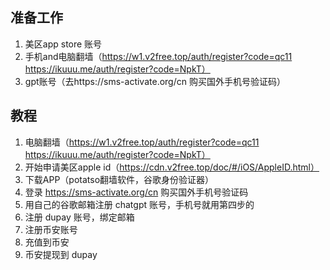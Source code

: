 ## 准备工作

1. 美区app store 账号
2. 手机and电脑翻墙（https://w1.v2free.top/auth/register?code=qc11 https://ikuuu.me/auth/register?code=NpkT）
3. gpt账号（去https://sms-activate.org/cn 购买国外手机号验证码）


## 教程
1. 电脑翻墙（https://w1.v2free.top/auth/register?code=qc11 https://ikuuu.me/auth/register?code=NpkT）
2. 开始申请美区apple id（https://cdn.v2free.top/doc/#/iOS/AppleID.html）
3. 下载APP（potatso翻墙软件，谷歌身份验证器）
4. 登录 https://sms-activate.org/cn 购买国外手机号验证码
5. 用自己的谷歌邮箱注册 chatgpt 账号，手机号就用第四步的
6. 注册 dupay 账号，绑定邮箱
7. 注册币安账号
8. 充值到币安
9. 币安提现到 dupay
